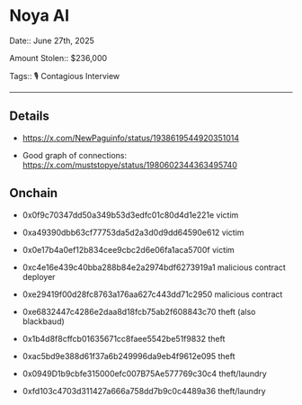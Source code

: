 # Noya AI

Date:: June 27th, 2025

Amount Stolen:: $236,000

Tags:: 🎙️ Contagious Interview

---

## Details

- https://x.com/NewPaguinfo/status/1938619544920351014

- Good graph of connections: https://x.com/muststopye/status/1980602344363495740



## Onchain

- 0x0f9c70347dd50a349b53d3edfc01c80d4d1e221e victim 

- 0xa49390dbb63cf77753da5d2a3d0d9dd64590e612 victim 

- 0x0e17b4a0ef12b834cee9cbc2d6e06fa1aca5700f victim

- 0xc4e16e439c40bba288b84e2a2974bdf6273919a1 malicious contract deployer 

- 0xe29419f00d28fc8763a176aa627c443dd71c2950 malicious contract 

- 0xe6832447c4286e2daa8d18fcb75ab2f608843c70 theft (also blackbaud)

- 0x1b4d8f8cffcb01635671cc8faee5542be51f9832 theft 

- 0xac5bd9e388d61f37a6b249996da9eb4f9612e095 theft 

- 0x0949D1b9cbfe315000efc007B75Ae577769c30c4 theft/laundry

- 0xfd103c4703d311427a666a758dd7b9c0c4489a36 theft/laundry